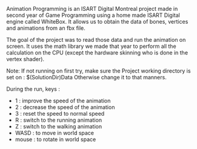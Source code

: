 Animation Programming is an ISART Digital Montreal project made in second year of Game Programming using a home made ISART Digital engine called WhiteBox. It allows us to obtain the data of bones, vertices and animations from an fbx file.

The goal of the project was to read those data and run the animation on screen. It uses the math library we made that year to perform all the calculation on the CPU (except the hardware skinning who is done in the vertex shader).

Note: If not running on first try, make sure the Project working directory is set on : $(SolutionDir)Data
Otherwise change it to that manners.

During the run, keys :

 - 1 : improve the speed of the animation
 - 2 : decrease the speed of the animation
 - 3 : reset the speed to normal speed
 - R : switch to the running animation
 - Z : switch to the walking animation
 - WASD : to move in world space
 - mouse : to rotate in world space
